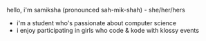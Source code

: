 hello, i'm samiksha (pronounced sah-mik-shah) - she/her/hers
- i'm a student who's passionate about computer science
- i enjoy participating in girls who code & kode with klossy events

<!---
itz-prog/itz-prog is a ✨ special ✨ repository because its `README.md` (this file) appears on your GitHub profile.
You can click the Preview link to take a look at your changes.
--->
